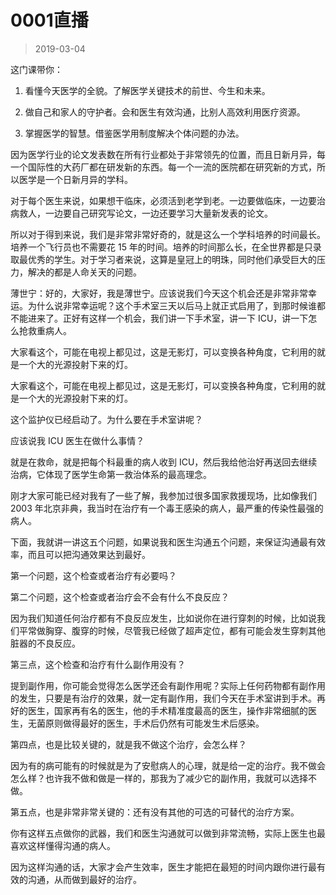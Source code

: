 # 0001直播
> 2019-03-04

这门课带你：

1. 看懂今天医学的全貌。了解医学关键技术的前世、今生和未来。

2.  做自己和家人的守护者。会和医生有效沟通，比别人高效利用医疗资源。

3. 掌握医学的智慧。借鉴医学用制度解决个体问题的办法。

因为医学行业的论文发表数在所有行业都处于非常领先的位置，而且日新月异，每一个国际性的大药厂都在研发新的东西。每一个一流的医院都在研究新的方式，所以医学是一个日新月异的学科。

对于每个医生来说，如果想干临床，必须活到老学到老。一边要做临床，一边要治病救人，一边要自己研究写论文，一边还要学习大量新发表的论文。

所以对于得到来说，我们是非常非常好奇的，就是这么一个学科培养的时间最长。培养一个飞行员也不需要花 15 年的时间。培养的时间那么长，在全世界都是只录取最优秀的学生。对于学习者来说，这算是皇冠上的明珠，同时他们承受巨大的压力，解决的都是人命关天的问题。

薄世宁：好的，大家好，我是薄世宁。应该说我们今天这个机会还是非常非常幸运。为什么说非常幸运呢？这个手术室三天以后马上就正式启用了，到那时候谁都不能进来了。正好有这样一个机会，我们讲一下手术室，讲一下 ICU，讲一下怎么抢救重病人。

大家看这个，可能在电视上都见过，这是无影灯，可以变换各种角度，它利用的就是一个大的光源投射下来的灯。

大家看这个，可能在电视上都见过，这是无影灯，可以变换各种角度，它利用的就是一个大的光源投射下来的灯。

这个监护仪已经启动了。为什么要在手术室讲呢？

应该说我 ICU 医生在做什么事情？

就是在救命，就是把每个科最重的病人收到 ICU，然后我给他治好再送回去继续治病，它体现了医学生命第一救治体系的最高理念。

刚才大家可能已经对我有了一些了解，我参加过很多国家救援现场，比如像我们 2003 年北京非典，我当时在治疗有一个毒王感染的病人，最严重的传染性最强的病人。

下面，我就讲一讲这五个问题，如果说我和医生沟通五个问题，来保证沟通最有效率，而且可以把沟通效果达到最好。

第一个问题，这个检查或者治疗有必要吗？

第二个问题，这个检查或者治疗会不会有什么不良反应？

因为我们知道任何治疗都有不良反应发生，比如说你在进行穿刺的时候，比如说我们平常做胸穿、腹穿的时候，尽管我已经做了超声定位，都有可能会发生穿刺其他脏器的不良反应。

第三点，这个检查和治疗有什么副作用没有？

提到副作用，你可能会觉得怎么医学还会有副作用呢？实际上任何药物都有副作用的发生，只要是有治疗的效果，就一定有副作用，我们今天在手术室讲到手术。再好的医生，国家再有名的医生，他的手术精准度最高的医生，操作非常细腻的医生，无菌原则做得最好的医生，手术后仍然有可能发生术后感染。

第四点，也是比较关键的，就是我不做这个治疗，会怎么样？

因为有的病可能有的时候就是为了安慰病人的心理，就是给一定的治疗。我不做会怎么样？也许我不做和做是一样的，那我为了减少它的副作用，我就可以选择不做。

第五点，也是非常非常关键的：还有没有其他的可选的可替代的治疗方案。

你有这样五点做你的武器，我们和医生沟通就可以做到非常流畅，实际上医生也最喜欢这样懂得沟通的病人。

因为这样沟通的话，大家才会产生效率，医生才能把在最短的时间内跟你进行最有效的沟通，从而做到最好的治疗。

